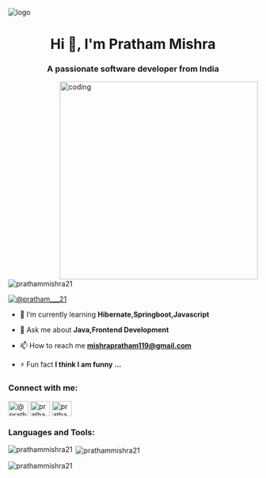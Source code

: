 ![logo](https://github.com/Prathammishra21/Prathammishra21/blob/main/P%20(1).png)
<h1 align="center">Hi 👋, I'm Pratham Mishra</h1>
<h3 align="center">A passionate software developer from India</h3>
<img src="https://github.com/Prathammishra21/Prathammishra21/assets/146667346/2e437413-4182-4b76-87b0-1950c59361c0)"align="right" width=400" alt="coding">
<p align="left"> <img src="https://komarev.com/ghpvc/?username=prathammishra21&label=Profile%20views&color=0e75b6&style=flat" alt="prathammishra21" /> </p>

<p align="left"> <a href="https://twitter.com/@pratham___21" target="blank"><img src="https://img.shields.io/twitter/follow/@pratham___21?logo=twitter&style=for-the-badge" alt="@pratham___21" /></a> </p>

- 🌱 I’m currently learning **Hibernate,Springboot,Javascript**

- 💬 Ask me about **Java,Frontend Development**

- 📫 How to reach me **mishrapratham119@gmail.com**

- ⚡ Fun fact **I think I am funny ...**

<h3 align="left">Connect with me:</h3>
<p align="left">
<a href="https://twitter.com/@pratham___21" target="blank"><img align="center" src="https://raw.githubusercontent.com/rahuldkjain/github-profile-readme-generator/master/src/images/icons/Social/twitter.svg" alt="@pratham___21" height="30" width="40" /></a>
<a href="https://linkedin.com/in/pratham mishra" target="blank"><img align="center" src="https://raw.githubusercontent.com/rahuldkjain/github-profile-readme-generator/master/src/images/icons/Social/linked-in-alt.svg" alt="pratham mishra" height="30" width="40" /></a>
<a href="https://instagram.com/pratham___21" target="blank"><img align="center" src="https://raw.githubusercontent.com/rahuldkjain/github-profile-readme-generator/master/src/images/icons/Social/instagram.svg" alt="pratham___21" height="30" width="40" /></a>
</p>

<h3 align="left">Languages and Tools:</h3>


<p><img align="left" src="https://github-readme-stats.vercel.app/api/top-langs?username=prathammishra21&show_icons=true&locale=en&layout=compact" alt="prathammishra21" /></p>

<p>&nbsp;<img align="center" src="https://github-readme-stats.vercel.app/api?username=prathammishra21&show_icons=true&locale=en" alt="prathammishra21" /></p>

<p><img align="center" src="https://github-readme-streak-stats.herokuapp.com/?user=prathammishra21&" alt="prathammishra21" /></p>

